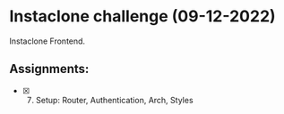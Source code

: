 # Instaclone challenge (09-12-2022)

Instaclone Frontend.

## Assignments: 
- [x] 07. Setup: Router, Authentication, Arch, Styles